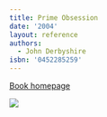 ```yaml
---
title: Prime Obsession
date: '2004'
layout: reference
authors:
  - John Derbyshire
isbn: '0452285259'
---
```

[Book homepage](https://www.johnderbyshire.com/Books/Prime/page.html)

![](/media/books/derbyshire03.jpg)
